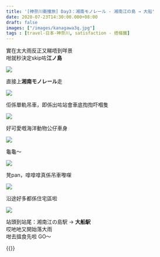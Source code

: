 ```yaml
---
title: '[神奈川衝撞旅] Day3：湘南モノレール - 湘南江の島 → 大船'
date: 2020-07-23T14:30:00.000+08:00
draft: false
images: ["/images/kanagawa3q.jpg"]
tags : [travel-日本-神奈川, satisfaction - 搭條鐵]
---
```


實在太大雨反正又睇唔到咩景  
咁就秒決定skip咗**江ノ島**

![](/images/kanagawa3q1.jpg)

直接上**湘南モノレール**走 

![](/images/kanagawa3q.jpg)

佢係單軌吊車，即係出咗站會車底揈揈吓嗰隻

![](/images/kanagawa3q2.jpg)

好可愛嘅海洋動物公仔車身

![](/images/kanagawa3q3.jpg)

龜龜～

![](/images/kanagawa3q4.jpg)

凳pan，嗱嗱嗱真係吊車嚟㗎

![](/images/kanagawa3q5.jpg)

沿途好多都係住宅區啦

![](/images/kanagawa3q6.jpg)

站頭到站尾：湘南江の島駅 → **大船駅**  
哎吔吔又開始落大雨  
咁去搵食先啦 GO～


{{<kanagawa>}}
